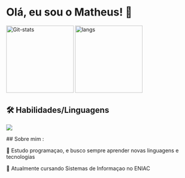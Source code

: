 

# Olá, eu sou o Matheus! 👋 


<div> 
  <img height="180em"  alt="Git-stats" src="https://github-readme-stats.vercel.app/api?username=Maranho-dev&show_icons=true&count_private=true&hide=contribs&theme=dark&include_all_commits=true">
  <img height="180em" alt="langs" src="https://github-readme-stats.vercel.app/api/top-langs/?username=Maranho-dev&layout=compact&theme=dark">
</div>


## 🛠 Habilidades/Linguagens


<p>
  <a href="https://skillicons.dev">
    <img src="https://skillicons.dev/icons?i=html,css,js,ts,git,nodejs,angular,java,mysql" />
  </a>
</p>
## Sobre mim :


🧠 Estudo programaçao, e busco sempre aprender novas linguagens e tecnologias

📖 Atualmente cursando Sistemas de Informaçao no ENIAC 
